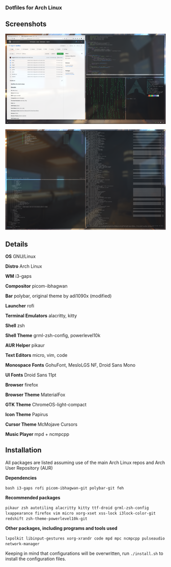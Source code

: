 ### Dotfiles for Arch Linux

## Screenshots

![Primary](images/screenshot-1.png)

![Secondary](images/screenshot-2.png)

## Details

**OS** GNU/Linux

**Distro** Arch Linux

**WM** i3-gaps

**Compositor** picom-ibhagwan

**Bar** polybar, original theme by adi1090x (modified)

**Launcher** rofi

**Terminal Emulators** alacritty, kitty

**Shell** zsh

**Shell Theme** grml-zsh-config, powerlevel10k

**AUR Helper** pikaur

**Text Editors** micro, vim, code

**Monospace Fonts** GohuFont, MesloLGS NF, Droid Sans Mono

**UI Fonts** Droid Sans 11pt

**Browser** firefox

**Browser Theme** MaterialFox

**GTK Theme** ChromeOS-light-compact

**Icon Theme** Papirus

**Cursor Theme** McMojave Cursors

**Music Player** mpd + ncmpcpp

## Installation

All packages are listed assuming use of the main Arch Linux repos and Arch User Repository (AUR)

**Dependencies**

`bash i3-gaps rofi picom-ibhagwan-git polybar-git feh`

**Recommended packages**

`pikaur zsh autotiling alacritty kitty ttf-droid grml-zsh-config lxappearance firefox vim micro xorg-xset xss-lock i3lock-color-git redshift zsh-theme-powerlevel10k-git`

**Other packages, including programs and tools used**

`lxpolkit libinput-gestures xorg-xrandr code mpd mpc ncmpcpp pulseaudio network-manager`

Keeping in mind that configurations will be overwritten, run `./install.sh` to install the configuration files.
